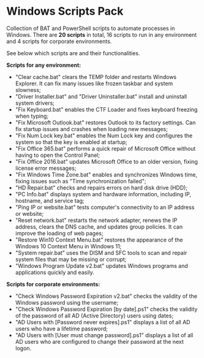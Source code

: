 # Windows Scripts Pack

Collection of BAT and PowerShell scripts to automate processes in Windows. There are **20 scripts** in total, 16 scripts to run in any environment and 4 scripts for corporate environments.

See below which scripts are and their functionalities.

**Scripts for any environment:**

- "Clear cache.bat" clears the TEMP folder and restarts Windows Explorer. It can fix many issues like frozen taskbar and system slowness;
- "Driver Installer.bat" and "Driver Uninstaller.bat" install and uninstall system drivers;
- "Fix Keyboard.bat" enables the CTF Loader and fixes keyboard freezing when typing;
- "Fix Microsoft Outlook.bat" restores Outlook to its factory settings. Can fix startup issues and crashes when loading new messages;
- "Fix Num Lock key.bat" enables the Num Lock key and configures the system so that the key is enabled at startup;
- "Fix Office 365.bat" performs a quick repair of Microsoft Office without having to open the Control Panel;
- "Fix Office 2016.bat" updates Microsoft Office to an older version, fixing license error messages;
- "Fix Windows Time Zone.bat" enables and synchronizes Windows time, fixing issues such as "Time synchronization failed";
- "HD Repair.bat" checks and repairs errors on hard disk drive (HDD);
- "PC Info.bat" displays system and hardware information, including IP, hostname, and service tag;
- "Ping IP or website.bat" tests computer's connectivity to an IP address or website;
- "Reset network.bat" restarts the network adapter, renews the IP address, clears the DNS cache, and updates group policies. It can improve the loading of web pages;
- "Restore Win10 Context Menu.bat" restores the appearance of the Windows 10 Context Menu in Windows 11;
- "System repair.bat" uses the DISM and SFC tools to scan and repair system files that may be missing or corrupt;
- "Windows Program Update v2.bat" updates Windows programs and applications quickly and easily.

**Scripts for corporate environments:**

- "Check Windows Password Expiration v2.bat" checks the validity of the Windows password using the username;
- "Check Windows Password Expiration [by date].ps1" checks the validity of the password of all AD (Active Directory) users using dates;
- "AD Users with [Password never expires].ps1" displays a list of all AD users who have a lifetime password;
- "AD Users with [User must change password].ps1" displays a list of all AD users who are configured to change their password at the next logon.
